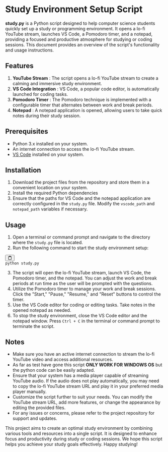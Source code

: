 # Study Environment Setup Script

**study.py** is a Python script designed to help computer science students quickly set up a study or programming environment. It opens a lo-fi YouTube stream, launches VS Code, a Pomodoro timer, and a notepad, providing a focused and productive atmosphere for studying or coding sessions. This document provides an overview of the script's functionality and usage instructions.

## Features

1. **YouTube Stream** : The script opens a lo-fi YouTube stream to create a calming and immersive study environment.
2. **VS Code Integration** : VS Code, a popular code editor, is automatically launched for coding tasks.
3. **Pomodoro Timer** : The Pomodoro technique is implemented with a configurable timer that alternates between work and break periods.
4. **Notepad** : A notepad application is opened, allowing users to take quick notes during their study session.

## Prerequisites

- Python 3.x installed on your system.
- An internet connection to access the lo-fi YouTube stream.
- [VS Code](https://code.visualstudio.com/) installed on your system.

## Installation

1. Download the project files from the repository and store them in a convenient location on your system.
2. Install the required Python dependencies
3. Ensure that the paths for VS Code and the notepad application are correctly configured in the `study.py` file. Modify the `vscode_path` and `notepad_path` variables if necessary.

## Usage

1. Open a terminal or command prompt and navigate to the directory where the `study.py` file is located.
2. Run the following command to start the study environment setup:

<pre><div class="bg-black rounded-md mb-4"><div class="flex items-center relative text-gray-200 bg-gray-800 px-4 py-2 text-xs font-sans justify-between rounded-t-md"><button class="flex ml-auto gap-2"><svg stroke="currentColor" fill="none" stroke-width="2" viewBox="0 0 24 24" stroke-linecap="round" stroke-linejoin="round" class="h-4 w-4" height="1em" width="1em" xmlns="http://www.w3.org/2000/svg"><path d="M16 4h2a2 2 0 0 1 2 2v14a2 2 0 0 1-2 2H6a2 2 0 0 1-2-2V6a2 2 0 0 1 2-2h2"></path><rect x="8" y="2" width="8" height="4" rx="1" ry="1"></rect></svg></button></div><div class="p-4 overflow-y-auto"><code class="!whitespace-pre hljs">python study.py
</code></div></div></pre>

3. The script will open the lo-fi YouTube stream, launch VS Code, the Pomodoro timer, and the notepad. You can adjust the work and break periods at run time as the user will be prompted with the questions.
4. Utilize the Pomodoro timer to manage your work and break sessions. Click the "Start," "Pause," "Resume," and "Reset" buttons to control the timer.
5. Use the VS Code editor for coding or editing tasks. Take notes in the opened notepad as needed.
6. To stop the study environment, close the VS Code editor and the notepad window. Press `Ctrl + C` in the terminal or command prompt to terminate the script.

## Notes

- Make sure you have an active internet connection to stream the lo-fi YouTube video and access additional resources.
- As far as test have gone this script **ONLY WORK FOR WINDOWS OS** but the python code can be easily adapted.
- Ensure that your system has a media player capable of streaming YouTube audio. If the audio does not play automatically, you may need to copy the lo-fi YouTube stream URL and play it in your preferred media player manually.
- Customize the script further to suit your needs. You can modify the YouTube stream URL, add more features, or change the appearance by editing the provided files.
- For any issues or concerns, please refer to the project repository for support and updates.

This project aims to create an optimal study environment by combining various tools and resources into a single script. It is designed to enhance focus and productivity during study or coding sessions. We hope this script helps you achieve your study goals effectively. Happy studying!

